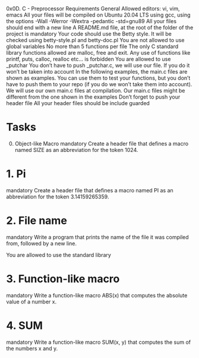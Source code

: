 0x0D. C - Preprocessor
Requirements
General
Allowed editors: vi, vim, emacs
All your files will be compiled on Ubuntu 20.04 LTS using gcc, using the options -Wall -Werror -Wextra -pedantic -std=gnu89
All your files should end with a new line
A README.md file, at the root of the folder of the project is mandatory
Your code should use the Betty style. It will be checked using betty-style.pl and betty-doc.pl
You are not allowed to use global variables
No more than 5 functions per file
The only C standard library functions allowed are malloc, free and exit. Any use of functions like printf, puts, calloc, realloc etc… is forbidden
You are allowed to use _putchar
You don’t have to push _putchar.c, we will use our file. If you do it won’t be taken into account
In the following examples, the main.c files are shown as examples. You can use them to test your functions, but you don’t have to push them to your repo (if you do we won’t take them into account). We will use our own main.c files at compilation. Our main.c files might be different from the one shown in the examples
Don’t forget to push your header file
All your header files should be include guarded
# Tasks
0. Object-like Macro
mandatory
Create a header file that defines a macro named SIZE as an abbreviation for the token 1024.
# 1. Pi
mandatory
Create a header file that defines a macro named PI as an abbreviation for the token 3.14159265359.
# 2. File name
mandatory
Write a program that prints the name of the file it was compiled from, followed by a new line.

You are allowed to use the standard library
# 3. Function-like macro
mandatory
Write a function-like macro ABS(x) that computes the absolute value of a number x.
# 4. SUM
mandatory
Write a function-like macro SUM(x, y) that computes the sum of the numbers x and y.
# 

